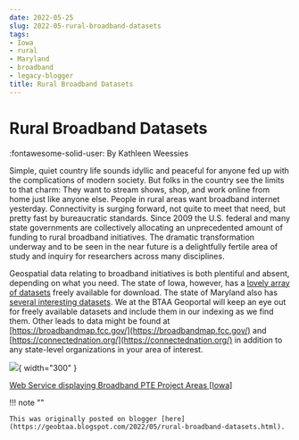 ```yaml
---
date: 2022-05-25
slug: 2022-05-rural-broadband-datasets
tags:
- Iowa
- rural
- Maryland
- broadband
- legacy-blogger
title: Rural Broadband Datasets
---
```


# Rural Broadband Datasets

:fontawesome-solid-user: By Kathleen Weessies 

Simple, quiet country life sounds idyllic and peaceful for anyone fed up with the complications of modern society. But folks in the country see the limits to that charm: They want to stream shows, shop, and work online from home just like anyone else. People in rural areas want broadband internet yesterday. Connectivity is surging forward, not quite to meet that need, but pretty fast by bureaucratic standards. Since 2009 the U.S. federal and many state governments are collectively allocating an unprecedented amount of funding to rural broadband initiatives. The dramatic transformation underway and to be seen in the near future is a delightfully fertile area of study and inquiry for researchers across many disciplines. <!-- more -->

Geospatial data relating to broadband initiatives is both plentiful and absent, depending on what you need. The state of Iowa, however, has a [lovely array of datasets](https://geo.btaa.org/?f%5Bdct_creator_sm%5D%5B%5D=State+of+Iowa&q=broadband&search_field=all_fields) freely available for download. The state of Maryland also has [ several interesting datasets](https://geo.btaa.org/?f%5Bdct_creator_sm%5D%5B%5D=MDBC&q=broadband&search_field=all_fields). We at the BTAA Geoportal will keep an eye out for freely available datasets and include them in our indexing as we find them. Other leads to data might be found at [https://broadbandmap.fcc.gov/](https://broadbandmap.fcc.gov/) and [https://connectednation.org/](https://connectednation.org/) in addition to any state-level organizations in your area of interest. 

[![](https://blogger.googleusercontent.com/img/a/AVvXsEh_eRVEa3JSAZ6Q06EgK6_iUb2wtuJkIM_MeLkyFsvhZnDXSvPOFpjFhiqbD7S1fj2dYjCxR0XzL0JHKRmP18a4ruNYFIfGgpJ9r5rZWqF7Z6rp2On5hN5MQI5-Rc7awTe3S9daSdHPhh0JQsEknMQ8FkWhQUl-PkjoZxSamxFAN9IbE36mRqWYFM_8Lg=w641-h449)](https://blogger.googleusercontent.com/img/a/AVvXsEh_eRVEa3JSAZ6Q06EgK6_iUb2wtuJkIM_MeLkyFsvhZnDXSvPOFpjFhiqbD7S1fj2dYjCxR0XzL0JHKRmP18a4ruNYFIfGgpJ9r5rZWqF7Z6rp2On5hN5MQI5-Rc7awTe3S9daSdHPhh0JQsEknMQ8FkWhQUl-PkjoZxSamxFAN9IbE36mRqWYFM_8Lg){ width="300" }

[Web Service displaying Broadband PTE Project Areas [Iowa]](https://geo.btaa.org/catalog/9be693bdc51a4cf1b79e88e6aae5cc57_1) [](https://geo.btaa.org/catalog/9be693bdc51a4cf1b79e88e6aae5cc57_1)

!!! note ""

	This was originally posted on blogger [here](https://geobtaa.blogspot.com/2022/05/rural-broadband-datasets.html).

